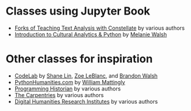 # Classes using Jupyter Book
* [Forks of Teaching Text Analysis with Constellate](https://github.com/ithaka/tdm-notebooks/network/members) by various authors
* [Introduction to Cultural Analytics & Python](https://melaniewalsh.github.io/Intro-Cultural-Analytics/welcome.html) by [Melanie Walsh](https://melaniewalsh.org/)

# Other classes for inspiration

* [CodeLab](https://github.com/ZoeLeBlanc/CodeLab) by [Shane Lin](https://www.library.virginia.edu/staff/ssl2ab), [Zoe LeBlanc](https://zoeleblanc.com/), and [Brandon Walsh](https://scholarslab.lib.virginia.edu/people/brandon-walsh/)
* [PythonHumanities.com](https://pythonhumanities.com/about/) by [William Mattingly](https://wjbmattingly.com/)
* [Programming Historian](https://programminghistorian.org/en/lessons/) by various authors
* [The Carpentries](https://carpentries.org/workshops-curricula/) by various authors
* [Digital Humanities Research Institutes](https://www.dhinstitutes.org/curricula/) by various authors

